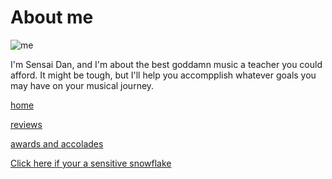 # About me

![me](https://qph.cf2.quoracdn.net/main-qimg-bbae2768498baf9669b4d3b13ee45c6b-lq)

I'm Sensai Dan, and I'm about the best goddamn music a teacher you could afford. It might be tough, but I'll help you accompplish whatever
goals you may have on your musical journey.

[home](https://github.com/JuulxSteezy/Markdown-Midterm-Project-/blob/fce48f738ec3d941e1f5599901ae43baaca29709/README.md)


[reviews](https://github.com/JuulxSteezy/Markdown-Midterm-Project-/blob/1adc9f38f8be948b85edc12ac3e1bf6888bc3412/Reviews.md)


[awards and accolades](https://github.com/JuulxSteezy/Markdown-Midterm-Project-/blob/a0b6b3b917e54546782f42c29a5eaab0f09916f9/Awards%20and%20Accolades.md)


[Click here if your a sensitive snowflake](https://github.com/JuulxSteezy/Markdown-Midterm-Project-/blob/c75b8a08cd9eb04fdc9f0f6b4bf71e227f0fb143/Snowflakes.md)

